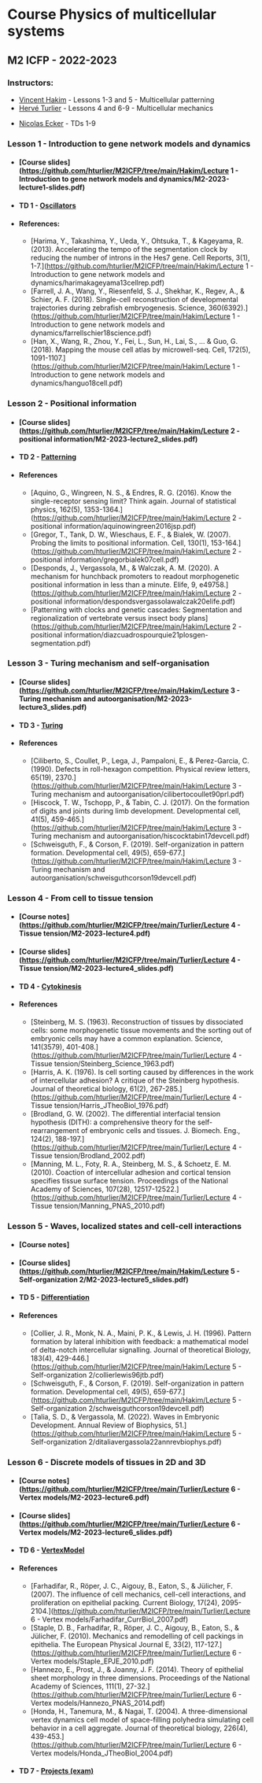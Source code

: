 # Course Physics of multicellular systems
## M2 ICFP - 2022-2023
### Instructors: 
- [Vincent Hakim](mailto:vincent.hakim@ens.fr) - Lessons 1-3 and 5 - Multicellular patterning
- [Hervé Turlier](mailto:herve.turlier@college-de-france.fr) - Lessons 4 and 6-9 - Multicellular mechanics 
<!-- ([Complete notes](https://github.com/hturlier/M2ICFP/tree/main/Turlier/PhysicsMulticellularSystems.pdf)) -->
- [Nicolas Ecker](mailto:nicolas.ecker@college-de-france.fr) - TDs 1-9


### Lesson 1 - Introduction to gene network models and dynamics
<!-- * #### [Course notes](https://github.com/hturlier/M2ICFP/tree/main/Hakim/Lecture 1 - Introduction to gene network models and dynamics/M2-2023-lecture1.pdf) -->
 * #### [Course slides](https://github.com/hturlier/M2ICFP/tree/main/Hakim/Lecture 1 - Introduction to gene network models and dynamics/M2-2023-lecture1-slides.pdf)
 * #### TD 1 - [Oscillators](https://github.com/hturlier/M2ICFP/tree/main/Ecker/TD_1-Oscillators)
 * #### References:
    + [Harima, Y., Takashima, Y., Ueda, Y., Ohtsuka, T., & Kageyama, R. (2013). Accelerating the tempo of the segmentation clock by reducing the number of introns in the Hes7 gene. Cell Reports, 3(1), 1-7.](https://github.com/hturlier/M2ICFP/tree/main/Hakim/Lecture 1 - Introduction to gene network models and dynamics/harimakageyama13cellrep.pdf)
    + [Farrell, J. A., Wang, Y., Riesenfeld, S. J., Shekhar, K., Regev, A., & Schier, A. F. (2018). Single-cell reconstruction of developmental trajectories during zebrafish embryogenesis. Science, 360(6392).](https://github.com/hturlier/M2ICFP/tree/main/Hakim/Lecture 1 - Introduction to gene network models and dynamics/farrellschier18science.pdf)
    + [Han, X., Wang, R., Zhou, Y., Fei, L., Sun, H., Lai, S., ... & Guo, G. (2018). Mapping the mouse cell atlas by microwell-seq. Cell, 172(5), 1091-1107.](https://github.com/hturlier/M2ICFP/tree/main/Hakim/Lecture 1 - Introduction to gene network models and dynamics/hanguo18cell.pdf)


### Lesson 2 - Positional information
 * #### [Course slides](https://github.com/hturlier/M2ICFP/tree/main/Hakim/Lecture 2 - positional information/M2-2023-lecture2_slides.pdf)
 * #### TD 2 - [Patterning](https://github.com/hturlier/M2ICFP/tree/main/Ecker/TD_2-Patterning)
 * #### References
    + [Aquino, G., Wingreen, N. S., & Endres, R. G. (2016). Know the single-receptor sensing limit? Think again. Journal of statistical physics, 162(5), 1353-1364.](https://github.com/hturlier/M2ICFP/tree/main/Hakim/Lecture 2 - positional information/aquinowingreen2016jsp.pdf)
    + [Gregor, T., Tank, D. W., Wieschaus, E. F., & Bialek, W. (2007). Probing the limits to positional information. Cell, 130(1), 153-164.](https://github.com/hturlier/M2ICFP/tree/main/Hakim/Lecture 2 - positional information/gregorbialek07cell.pdf)
    + [Desponds, J., Vergassola, M., & Walczak, A. M. (2020). A mechanism for hunchback promoters to readout morphogenetic positional information in less than a minute. Elife, 9, e49758.](https://github.com/hturlier/M2ICFP/tree/main/Hakim/Lecture 2 - positional information/despondsvergassolawalczak20elife.pdf)
    + [Patterning with clocks and genetic cascades: Segmentation and regionalization of vertebrate versus insect body plans](https://github.com/hturlier/M2ICFP/tree/main/Hakim/Lecture 2 - positional information/diazcuadrospourquie21plosgen-segmentation.pdf)


### Lesson 3 - Turing mechanism and self-organisation
 * #### [Course slides](https://github.com/hturlier/M2ICFP/tree/main/Hakim/Lecture 3 - Turing mechanism and autoorganisation/M2-2023-lecture3_slides.pdf)
 * #### TD 3 - [Turing](https://github.com/hturlier/M2ICFP/tree/main/Ecker/TD_3-Turing)
 * #### References
    + [Ciliberto, S., Coullet, P., Lega, J., Pampaloni, E., & Perez-Garcia, C. (1990). Defects in roll-hexagon competition. Physical review letters, 65(19), 2370.](https://github.com/hturlier/M2ICFP/tree/main/Hakim/Lecture 3 - Turing mechanism and autoorganisation/cilibertocoullet90prl.pdf)
    + [Hiscock, T. W., Tschopp, P., & Tabin, C. J. (2017). On the formation of digits and joints during limb development. Developmental cell, 41(5), 459-465.](https://github.com/hturlier/M2ICFP/tree/main/Hakim/Lecture 3 - Turing mechanism and autoorganisation/hiscocktabin17devcell.pdf)
    + [Schweisguth, F., & Corson, F. (2019). Self-organization in pattern formation. Developmental cell, 49(5), 659-677.](https://github.com/hturlier/M2ICFP/tree/main/Hakim/Lecture 3 - Turing mechanism and autoorganisation/schweisguthcorson19devcell.pdf)


### Lesson 4 - From cell to tissue tension
 * #### [Course notes](https://github.com/hturlier/M2ICFP/tree/main/Turlier/Lecture 4 - Tissue tension/M2-2023-lecture4.pdf)
 * #### [Course slides](https://github.com/hturlier/M2ICFP/tree/main/Turlier/Lecture 4 - Tissue tension/M2-2023-lecture4_slides.pdf)
 * #### TD 4 - [Cytokinesis](https://github.com/hturlier/M2ICFP/tree/main/Ecker/TD_4-Cytokinesis)
 * #### References
    + [Steinberg, M. S. (1963). Reconstruction of tissues by dissociated cells: some morphogenetic tissue movements and the sorting out of embryonic cells may have a common explanation. Science, 141(3579), 401-408.](https://github.com/hturlier/M2ICFP/tree/main/Turlier/Lecture 4 - Tissue tension/Steinberg_Science_1963.pdf)
    + [Harris, A. K. (1976). Is cell sorting caused by differences in the work of intercellular adhesion? A critique of the Steinberg hypothesis. Journal of theoretical biology, 61(2), 267-285.](https://github.com/hturlier/M2ICFP/tree/main/Turlier/Lecture 4 - Tissue tension/Harris_JTheoBiol_1976.pdf)
    + [Brodland, G. W. (2002). The differential interfacial tension hypothesis (DITH): a comprehensive theory for the self-rearrangement of embryonic cells and tissues. J. Biomech. Eng., 124(2), 188-197.](https://github.com/hturlier/M2ICFP/tree/main/Turlier/Lecture 4 - Tissue tension/Brodland_2002.pdf)
    + [Manning, M. L., Foty, R. A., Steinberg, M. S., & Schoetz, E. M. (2010). Coaction of intercellular adhesion and cortical tension specifies tissue surface tension. Proceedings of the National Academy of Sciences, 107(28), 12517-12522.](https://github.com/hturlier/M2ICFP/tree/main/Turlier/Lecture 4 - Tissue tension/Manning_PNAS_2010.pdf)


### Lesson 5 - Waves, localized states and cell-cell interactions
 * #### [Course notes]
 * #### [Course slides](https://github.com/hturlier/M2ICFP/tree/main/Hakim/Lecture 5 - Self-organization 2/M2-2023-lecture5_slides.pdf)
 * #### TD 5 - [Differentiation](https://github.com/hturlier/M2ICFP/tree/main/Ecker/TD_5-Differentiation)
 * #### References
    + [Collier, J. R., Monk, N. A., Maini, P. K., & Lewis, J. H. (1996). Pattern formation by lateral inhibition with feedback: a mathematical model of delta-notch intercellular signalling. Journal of theoretical Biology, 183(4), 429-446.](https://github.com/hturlier/M2ICFP/tree/main/Hakim/Lecture 5 - Self-organization 2/collierlewis96jtb.pdf)
    + [Schweisguth, F., & Corson, F. (2019). Self-organization in pattern formation. Developmental cell, 49(5), 659-677.](https://github.com/hturlier/M2ICFP/tree/main/Hakim/Lecture 5 - Self-organization 2/schweisguthcorson19devcell.pdf)
    + [Talia, S. D., & Vergassola, M. (2022). Waves in Embryonic Development. Annual Review of Biophysics, 51.](https://github.com/hturlier/M2ICFP/tree/main/Hakim/Lecture 5 - Self-organization 2/ditaliavergassola22annrevbiophys.pdf)


### Lesson 6 - Discrete models of tissues in 2D and 3D
 * #### [Course notes](https://github.com/hturlier/M2ICFP/tree/main/Turlier/Lecture 6 - Vertex models/M2-2023-lecture6.pdf)
 * #### [Course slides](https://github.com/hturlier/M2ICFP/tree/main/Turlier/Lecture 6 - Vertex models/M2-2023-lecture6_slides.pdf)
 * #### TD 6 - [VertexModel](https://github.com/hturlier/M2ICFP/tree/main/Ecker/TD_6-Vertex_Models)
 * #### References
    + [Farhadifar, R., Röper, J. C., Aigouy, B., Eaton, S., & Jülicher, F. (2007). The influence of cell mechanics, cell-cell interactions, and proliferation on epithelial packing. Current Biology, 17(24), 2095-2104.](https://github.com/hturlier/M2ICFP/tree/main/Turlier/Lecture 6 - Vertex models/Farhadifar_CurrBiol_2007.pdf)
    + [Staple, D. B., Farhadifar, R., Röper, J. C., Aigouy, B., Eaton, S., & Jülicher, F. (2010). Mechanics and remodelling of cell packings in epithelia. The European Physical Journal E, 33(2), 117-127.](https://github.com/hturlier/M2ICFP/tree/main/Turlier/Lecture 6 - Vertex models/Staple_EPJE_2010.pdf)
    + [Hannezo, E., Prost, J., & Joanny, J. F. (2014). Theory of epithelial sheet morphology in three dimensions. Proceedings of the National Academy of Sciences, 111(1), 27-32.](https://github.com/hturlier/M2ICFP/tree/main/Turlier/Lecture 6 - Vertex models/Hannezo_PNAS_2014.pdf)
    + [Honda, H., Tanemura, M., & Nagai, T. (2004). A three-dimensional vertex dynamics cell model of space-filling polyhedra simulating cell behavior in a cell aggregate. Journal of theoretical biology, 226(4), 439-453.](https://github.com/hturlier/M2ICFP/tree/main/Turlier/Lecture 6 - Vertex models/Honda_JTheoBiol_2004.pdf)


 * #### TD 7 - [Projects (exam)](https://github.com/hturlier/M2ICFP/tree/main/Exam%20-%20TDs7-9)

<!--
### Lesson 7 - Continuous models of tissues: dissipation, dynamics, nematics
 * #### [Course notes](https://github.com/hturlier/M2ICFP/tree/main/Turlier/Lecture 7 - Continuous 1/M2-2022-lecture7.pdf)
 * #### [Course slides](https://github.com/hturlier/M2ICFP/tree/main/Turlier/Lecture 7 - Continuous 1/Lesson7-8_slides.pdf)
 * #### References
     + [Kruse, K., Joanny, J. F., Jülicher, F., Prost, J., & Sekimoto, K. (2005). Generic theory of active polar gels: a paradigm for cytoskeletal dynamics. The European Physical Journal E, 16(1), 5-16.](https://github.com/hturlier/M2ICFP/tree/main/Turlier/Lecture 7 - Continuous 1/Kruse_EPJE_2005.pdf)
     + [Prost, J., Jülicher, F., & Joanny, J. F. (2015). Active gel physics. Nature physics, 11(2), 111-117.](https://github.com/hturlier/M2ICFP/tree/main/Turlier/Lecture 7 - Continuous 1/Prost_NatPhys_2015.pdf)
     + [Duclos, G., Erlenkämper, C., Joanny, J. F., & Silberzan, P. (2017). Topological defects in confined populations of spindle-shaped cells. Nature Physics, 13(1), 58-62.](https://github.com/hturlier/M2ICFP/tree/main/Turlier/Lecture 7 - Continuous 1/Duclos_NaturePhysics_2017.pdf)
     + [Duclos, G., Blanch-Mercader, C., Yashunsky, V., Salbreux, G., Joanny, J. F., Prost, J., & Silberzan, P. (2018). Spontaneous shear flow in confined cellular nematics. Nature physics, 14(7), 728-732.](https://github.com/hturlier/M2ICFP/tree/main/Turlier/Lecture 7 - Continuous 1/Duclos_NaturePhysics_2018.pdf)
 * #### TD 7 - [Projects (exam)](https://github.com/hturlier/M2ICFP/tree/main/Exam%20-%20TDs7-9)
For the exam (Turing paper), you may want to use the following Python software to solve coupled partial differential equations: [XMDS2](http://www.xmds.org)

### Lesson 8 - Continuous models of tissues: growth and homeostasis
 * #### [Course notes](https://github.com/hturlier/M2ICFP/tree/main/Turlier/Lecture 8 - Continuous 2/M2-2022-lecture8.pdf)
 * #### [Course slides](https://github.com/hturlier/M2ICFP/tree/main/Turlier/Lecture 7 - Continuous 1/Lesson7-8_slides.pdf)
 * #### References
     + [Basan, M., Risler, T., Joanny, J. F., Sastre‐Garau, X., & Prost, J. (2009). Homeostatic competition drives tumor growth and metastasis nucleation. HFSP journal, 3(4), 265-272.](https://github.com/hturlier/M2ICFP/tree/main/Turlier/Lecture 8 - Continuous 2/Basan_HFSP_2009.pdf)
     + [Ranft, J., Basan, M., Elgeti, J., Joanny, J. F., Prost, J., & Jülicher, F. (2010). Fluidization of tissues by cell division and apoptosis. Proceedings of the National Academy of Sciences, 107(49), 20863-20868.](https://github.com/hturlier/M2ICFP/tree/main/Turlier/Lecture 8 - Continuous 2/Ranft_PNAS_2010.pdf)
     + [Montel, F., Delarue, M., Elgeti, J., Malaquin, L., Basan, M., Risler, T., ... & Joanny, J. F. (2011). Stress clamp experiments on multicellular tumor spheroids. Physical review letters, 107(18), 188102.](https://github.com/hturlier/M2ICFP/tree/main/Turlier/Lecture 8 - Continuous 2/Montel_PRL_2011.pdf)
     + [Delarue, M., Montel, F., Caen, O., Elgeti, J., Siaugue, J. M., Vignjevic, D., ... & Cappello, G. (2013). Mechanical control of cell flow in multicellular spheroids. Physical review letters, 110(13), 138103.](https://github.com/hturlier/M2ICFP/tree/main/Turlier/Lecture 8 - Continuous 2/Delarue_PRL_2013.pdf)
 * #### TD 8 - [Projects (exam)](https://github.com/hturlier/M2ICFP/tree/main/Exam%20-%20TDs7-9)
 For the exam (Turing paper), you may want to use the following Python software to solve coupled partial differential equations: [XMDS2](http://www.xmds.org)
-->
